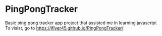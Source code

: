 # PingPongTracker

Basic ping pong tracker app project that assisted me in learning javascript
To visist, go to https://jflyer45.github.io/PingPongTracker/
